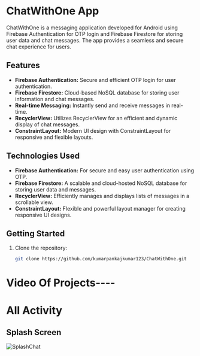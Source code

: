 # ChatWithOne App

ChatWithOne is a messaging application developed for Android using Firebase Authentication for OTP login and Firebase Firestore for storing user data and chat messages.
The app provides a seamless and secure chat experience for users.

## Features

- **Firebase Authentication:** Secure and efficient OTP login for user authentication.
- **Firebase Firestore:** Cloud-based NoSQL database for storing user information and chat messages.
- **Real-time Messaging:** Instantly send and receive messages in real-time.
- **RecyclerView:** Utilizes RecyclerView for an efficient and dynamic display of chat messages.
- **ConstraintLayout:** Modern UI design with ConstraintLayout for responsive and flexible layouts.

## Technologies Used

- **Firebase Authentication:** For secure and easy user authentication using OTP.
- **Firebase Firestore:** A scalable and cloud-hosted NoSQL database for storing user data and messages.
- **RecyclerView:** Efficiently manages and displays lists of messages in a scrollable view.
- **ConstraintLayout:** Flexible and powerful layout manager for creating responsive UI designs.

## Getting Started

1. Clone the repository:
   ```bash
   git clone https://github.com/kumarpankajkumar123/ChatWithOne.git
   ```
# Video Of Projects----

# All Activity
## Splash Screen
![SplashChat](https://github.com/kumarpankajkumar123/ChatWithOne/assets/119131154/db18641f-8ffa-44dd-9d17-5e8d5ac53e6b)
